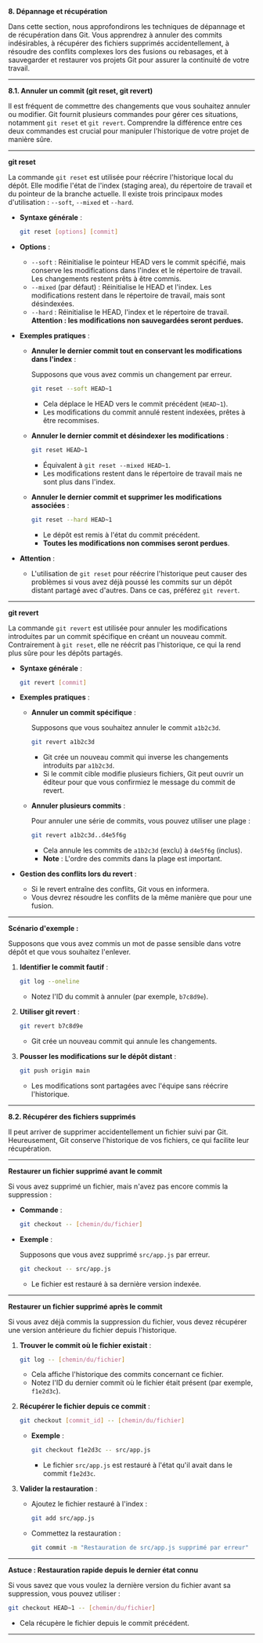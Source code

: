 **8. Dépannage et récupération**

Dans cette section, nous approfondirons les techniques de dépannage et de récupération dans Git. Vous apprendrez à annuler des commits indésirables, à récupérer des fichiers supprimés accidentellement, à résoudre des conflits complexes lors des fusions ou rebasages, et à sauvegarder et restaurer vos projets Git pour assurer la continuité de votre travail.

---

**8.1. Annuler un commit (git reset, git revert)**

Il est fréquent de commettre des changements que vous souhaitez annuler ou modifier. Git fournit plusieurs commandes pour gérer ces situations, notamment `git reset` et `git revert`. Comprendre la différence entre ces deux commandes est crucial pour manipuler l'historique de votre projet de manière sûre.

---

**git reset**

La commande `git reset` est utilisée pour réécrire l'historique local du dépôt. Elle modifie l'état de l'index (staging area), du répertoire de travail et du pointeur de la branche actuelle. Il existe trois principaux modes d'utilisation : `--soft`, `--mixed` et `--hard`.

- **Syntaxe générale** :
  
  ```bash
  git reset [options] [commit]
  ```

- **Options** :

  - `--soft` : Réinitialise le pointeur HEAD vers le commit spécifié, mais conserve les modifications dans l'index et le répertoire de travail. Les changements restent prêts à être commis.
  - `--mixed` (par défaut) : Réinitialise le HEAD et l'index. Les modifications restent dans le répertoire de travail, mais sont désindexées.
  - `--hard` : Réinitialise le HEAD, l'index et le répertoire de travail. **Attention : les modifications non sauvegardées seront perdues.**

- **Exemples pratiques** :

  - **Annuler le dernier commit tout en conservant les modifications dans l'index** :

    Supposons que vous avez commis un changement par erreur.

    ```bash
    git reset --soft HEAD~1
    ```

    - Cela déplace le HEAD vers le commit précédent (`HEAD~1`).
    - Les modifications du commit annulé restent indexées, prêtes à être recommises.

  - **Annuler le dernier commit et désindexer les modifications** :

    ```bash
    git reset HEAD~1
    ```

    - Équivalent à `git reset --mixed HEAD~1`.
    - Les modifications restent dans le répertoire de travail mais ne sont plus dans l'index.

  - **Annuler le dernier commit et supprimer les modifications associées** :

    ```bash
    git reset --hard HEAD~1
    ```

    - Le dépôt est remis à l'état du commit précédent.
    - **Toutes les modifications non commises seront perdues**.

- **Attention** :

  - L'utilisation de `git reset` pour réécrire l'historique peut causer des problèmes si vous avez déjà poussé les commits sur un dépôt distant partagé avec d'autres. Dans ce cas, préférez `git revert`.

---

**git revert**

La commande `git revert` est utilisée pour annuler les modifications introduites par un commit spécifique en créant un nouveau commit. Contrairement à `git reset`, elle ne réécrit pas l'historique, ce qui la rend plus sûre pour les dépôts partagés.

- **Syntaxe générale** :

  ```bash
  git revert [commit]
  ```

- **Exemples pratiques** :

  - **Annuler un commit spécifique** :

    Supposons que vous souhaitez annuler le commit `a1b2c3d`.

    ```bash
    git revert a1b2c3d
    ```

    - Git crée un nouveau commit qui inverse les changements introduits par `a1b2c3d`.
    - Si le commit cible modifie plusieurs fichiers, Git peut ouvrir un éditeur pour que vous confirmiez le message du commit de revert.

  - **Annuler plusieurs commits** :

    Pour annuler une série de commits, vous pouvez utiliser une plage :

    ```bash
    git revert a1b2c3d..d4e5f6g
    ```

    - Cela annule les commits de `a1b2c3d` (exclu) à `d4e5f6g` (inclus).
    - **Note** : L'ordre des commits dans la plage est important.

- **Gestion des conflits lors du revert** :

  - Si le revert entraîne des conflits, Git vous en informera.
  - Vous devrez résoudre les conflits de la même manière que pour une fusion.

---

**Scénario d'exemple :**

Supposons que vous avez commis un mot de passe sensible dans votre dépôt et que vous souhaitez l'enlever.

1. **Identifier le commit fautif** :

   ```bash
   git log --oneline
   ```

   - Notez l'ID du commit à annuler (par exemple, `b7c8d9e`).

2. **Utiliser git revert** :

   ```bash
   git revert b7c8d9e
   ```

   - Git crée un nouveau commit qui annule les changements.

3. **Pousser les modifications sur le dépôt distant** :

   ```bash
   git push origin main
   ```

   - Les modifications sont partagées avec l'équipe sans réécrire l'historique.

---

**8.2. Récupérer des fichiers supprimés**

Il peut arriver de supprimer accidentellement un fichier suivi par Git. Heureusement, Git conserve l'historique de vos fichiers, ce qui facilite leur récupération.

---

**Restaurer un fichier supprimé avant le commit**

Si vous avez supprimé un fichier, mais n'avez pas encore commis la suppression :

- **Commande** :

  ```bash
  git checkout -- [chemin/du/fichier]
  ```

- **Exemple** :

  Supposons que vous avez supprimé `src/app.js` par erreur.

  ```bash
  git checkout -- src/app.js
  ```

  - Le fichier est restauré à sa dernière version indexée.

---

**Restaurer un fichier supprimé après le commit**

Si vous avez déjà commis la suppression du fichier, vous devez récupérer une version antérieure du fichier depuis l'historique.

1. **Trouver le commit où le fichier existait** :

   ```bash
   git log -- [chemin/du/fichier]
   ```

   - Cela affiche l'historique des commits concernant ce fichier.
   - Notez l'ID du dernier commit où le fichier était présent (par exemple, `f1e2d3c`).

2. **Récupérer le fichier depuis ce commit** :

   ```bash
   git checkout [commit_id] -- [chemin/du/fichier]
   ```

   - **Exemple** :

     ```bash
     git checkout f1e2d3c -- src/app.js
     ```

     - Le fichier `src/app.js` est restauré à l'état qu'il avait dans le commit `f1e2d3c`.

3. **Valider la restauration** :

   - Ajoutez le fichier restauré à l'index :

     ```bash
     git add src/app.js
     ```

   - Commettez la restauration :

     ```bash
     git commit -m "Restauration de src/app.js supprimé par erreur"
     ```

---

**Astuce : Restauration rapide depuis le dernier état connu**

Si vous savez que vous voulez la dernière version du fichier avant sa suppression, vous pouvez utiliser :

```bash
git checkout HEAD~1 -- [chemin/du/fichier]
```

- Cela récupère le fichier depuis le commit précédent.

---